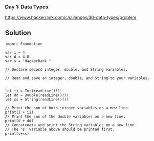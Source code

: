 ### Day 1: Data Types

https://www.hackerrank.com/challenges/30-data-types/problem

## Solution

```
import Foundation

var i = 4
var d = 4.0
var s = "HackerRank "

// Declare second integer, double, and String variables.

// Read and save an integer, double, and String to your variables.


let ii = Int(readLine()!)!
let dd = Double(readLine()!)!
let ss = String(readLine()!)!

// Print the sum of both integer variables on a new line.
print(i + ii)
// Print the sum of the double variables on a new line.
print(d + dd)
// Concatenate and print the String variables on a new line
// The 's' variable above should be printed first.
print(s+ss)
```
